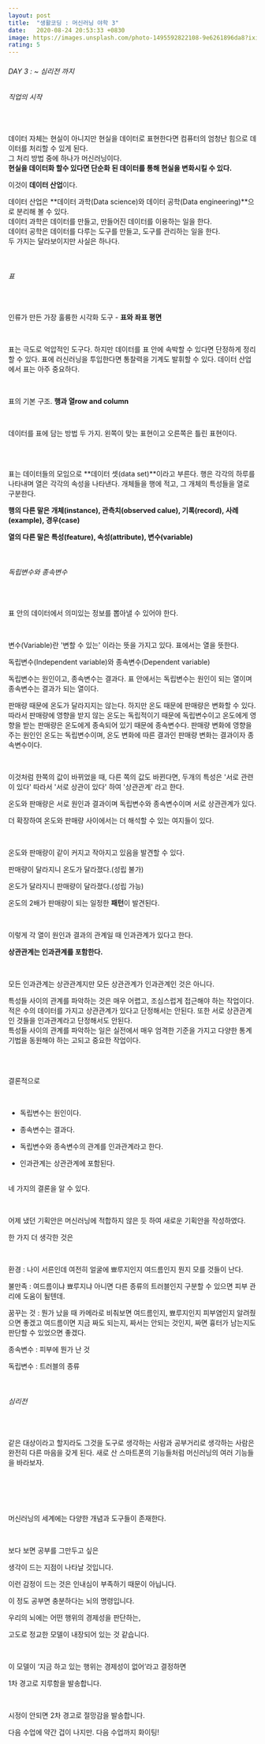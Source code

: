 ```yaml
---
layout: post
title:  "생활코딩 : 머신러닝 야학 3"
date:   2020-08-24 20:53:33 +0830
image: https://images.unsplash.com/photo-1495592822108-9e6261896da8?ixid=MnwxMjA3fDB8MHxzZWFyY2h8M3x8bWFjaGluZSUyMGxlYXJuaW5nfGVufDB8fDB8fA%3D%3D&ixlib=rb-1.2.1&auto=format&fit=crop&w=500&q=60
rating: 5
---
```


###### DAY 3 : ~ 심리전 까지

###### 직업의 시작

<br>

데이터 자체는 현실이 아니지만 현실을 데이터로 표현한다면 컴퓨터의 엄청난 힘으로 데이터를 처리할 수 있게 된다.  
그 처리 방법 중에 하나가 머신러닝이다.  
**현실을 데이터화 할수 있다면 단순화 된 데이터를 통해 현실을 변화시킬 수 있다.**
<br>

이것이 **데이터 산업**이다. <br>

데이터 산업은 **데이터 과학(Data science)와 데이터 공학(Data engineering)**으로 분리해 볼 수 있다.  
데이터 과학은 데이터를 만들고, 만들어진 데이터를 이용하는 일을 한다.  
데이터 공학은 데이터를 다루는 도구를 만들고, 도구를 관리하는 일을 한다.  
두 가지는 달라보이지만 사실은 하나다. 

<br>

###### 표

​

인류가 만든 가장 훌륭한 시각화 도구 - **표와 좌표 평면**

<br>

표는 극도로 억압적인 도구다. 하지만 데이터를 표 안에 속박할 수 있다면 단정하게 정리할 수 있다. 표에 러신러닝을 투입한다면 통찰력을 기계도 발휘할 수 있다. 데이터 산업에서 표는 아주 중요하다.

<br>

표의 기본 구조. **행과 열row and column**

​

데이터를 표에 담는 방법 두 가지. 왼쪽이 맞는 표현이고 오른쪽은 틀린 표현이다.

<br>
​

표는 데이터들의 모임으로 **데이터 셋(data set)**이라고 부른다. 행은 각각의 하루를 나타내며 열은 각각의 속성을 나타낸다. 개체들을 행에 적고, 그 개체의 특성들을 열로 구분한다. 
<br>

**행의 다른 말은 개체(instance), 관측치(observed calue), 기록(record), 사례(example), 경우(case)**
<br>

**열의 다른 말은 특성(feature), 속성(attribute), 변수(variable)**

<br>

###### 독립변수와 종속변수

​

표 안의 데이터에서 의미있는 정보를 뽑아낼 수 있어야 한다. 

​

변수(Variable)란 '변할 수 있는' 이라는 뜻을 가지고 있다. 표에서는 열을 뜻한다.

독립변수(Independent variable)와 종속변수(Dependent variable)

독립변수는 원인이고, 종속변수는 결과다. 표 안에서는 독립변수는 원인이 되는 열이며 종속변수는 결과가 되는 열이다.

판매량 때문에 온도가 달라지지는 않는다. 하지만 온도 때문에 판매량은 변화할 수 있다. 따라서 판매량에 영향을 받지 않는 온도는 독립적이기 때문에 독립변수이고 온도에게 영향을 받는 판매량은 온도에게 종속되어 있기 때문에 종속변수다. 판매량 변화에 영향을 주는 원인인 온도는 독립변수이며, 온도 변화에 따른 결과인 판매량 변화는 결과이자 종속변수이다.


​

이것처럼 한쪽의 값이 바뀌었을 때, 다른 쪽의 값도 바뀐다면, 두개의 특성은 '서로 관련이 있다' 따라서 '서로 상관이 있다' 하여 '상관관계' 라고 한다.

온도와 판매량은 서로 원인과 결과이며 독립변수와 종속변수이며 서로 상관관계가 있다.

더 확장하여 온도와 판매량 사이에서는 더 해석할 수 있는 여지들이 있다.

​

온도와 판매량이 같이 커지고 작아지고 있음을 발견할 수 있다.

판매량이 달라지니 온도가 달라졌다.(성립 불가)

온도가 달라지니 판매량이 달라졌다.(성립 가능)

온도의 2배가 판매량이 되는 일정한 **패턴**이 발견된다.

​

이렇게 각 열이 원인과 결과의 관계일 때 인과관계가 있다고 한다. 

**상관관계는 인과관계를 포함한다.**

<br>

모든 인과관계는 상관관계지만 모든 상관관계가 인과관계인 것은 아니다.   

특성들 사이의 관계를 파악하는 것은 매우 어렵고, 조심스럽게 접근해야 하는 작업이다. 적은 수의 데이터를 가지고 상관관계가 있다고 단정해서는 안된다. 또한 서로 상관관계인 것들을 인과관계라고 단정해서도 안된다.  
특성들 사이의 관계를 파악하는 일은 실전에서 매우 엄격한 기준을 가지고 다양한 통계기법을 동원해야 하는 고되고 중요한 작업이다.  

<br>
​

결론적으로   

​

- 독립변수는 원인이다.

- 종속변수는 결과다.

- 독립변수와 종속변수의 관계를 인과관계라고 한다.

- 인과관계는 상관관계에 포함된다.

​   
네 가지의 결론을 알 수 있다. 

​
<br>

어제 냈던 기획안은 머신러닝에 적합하지 않은 듯 하여 새로운 기획안을 작성하였다.

  
한 가지 더 생각한 것은  

​
<br>

환경 :  나이 서른인데 여전히 얼굴에 뾰루지인지 여드름인지 뭔지 모를 것들이 난다.

불만족 : 여드름이냐 뾰루지냐 아니면 다른 종류의 트러블인지 구분할 수 있으면 피부 관리에 도움이 될텐데. 

꿈꾸는 것 : 뭔가 났을 때 카메라로 비춰보면 여드름인지, 뾰루지인지 피부염인지 알려줬으면 좋겠고 여드름이면 지금 짜도 되는지, 짜서는 안되는 것인지, 짜면 흉터가 남는지도 판단할 수 있었으면 좋겠다.

종속변수 : 피부에 뭔가 난 것

독립변수 : 트러블의 종류


<br>

###### 심리전

​

같은 대상이라고 할지라도 그것을 도구로 생각하는 사람과 공부거리로 생각하는 사람은 완전히 다른 마음을 갖게 된다. 새로 산 스마트폰의 기능들처럼 머신러닝의 여러 기능들을 바라보자.

<br>
​


​

머신러닝의 세계에는 다양한 개념과 도구들이 존재한다.

​

보다 보면 공부를 그만두고 싶은  

생각이 드는 지점이 나타날 것입니다.  

이런 감정이 드는 것은 인내심이 부족하기 때문이 아닙니다.  

이 정도 공부면 충분하다는 뇌의 명령입니다.  

우리의 뇌에는 어떤 행위의 경제성을 판단하는,    

고도로 정교한 모델이 내장되어 있는 것 같습니다.    

​
    
이 모델이 ‘지금 하고 있는 행위는 경제성이 없어’라고 결정하면   
 
1차 경고로 지루함을 발송합니다.    

​    

시정이 안되면 2차 경고로 절망감을 발송합니다.  


 다음 수업에 약간 겁이 나지만. 다음 수업까지 화이팅!

​